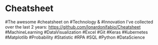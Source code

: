 # Cheatsheet
#The awesome #cheatsheet on #Technology & #Innovation I've collected over the last 2 years: https://github.com/lonardonifabio/Cheatsheet
#MachineLearning #DataVisualization #Excel #Git #Keras #Kubernetes #Matplotlib #Probability #Statistic #RPA #SQL #Python #DataScience

